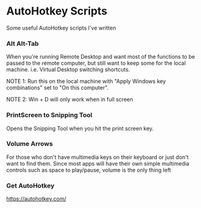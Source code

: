 # AutoHotkey Scripts
Some useful AutoHotkey scripts I've written

### Alt Alt-Tab
When you're running Remote Desktop and want most of the functions to be passed to the remote computer, but still want to keep some for the local machine. i.e. Virtual Desktop switching shortcuts.

NOTE 1: Run this on the local machine with "Apply Windows key combinations" set to "On this computer".

NOTE 2: Win + D will only work when in full screen

### PrintScreen to Snipping Tool

Opens the Snipping Tool when you hit the print screen key.

### Volume Arrows

For those who don't have multimedia keys on their keyboard or just don't want to find them. Since most apps will have their own simple multimedia controls such as space to play/pause, volume is the only thing left


### Get AutoHotkey

https://autohotkey.com/